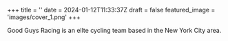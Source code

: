 +++
title = ''
date = 2024-01-12T11:33:37Z
draft = false
featured_image = 'images/cover_1.png'
+++

Good Guys Racing is an ellte cycling team based in the New York City area.
